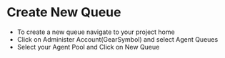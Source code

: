 # Create New Queue

- To create a new queue navigate to your project home
- Click on Administer Account(GearSymbol) and select Agent Queues
- Select your Agent Pool and Click on New Queue
